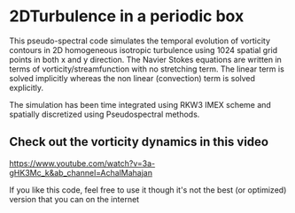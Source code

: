 # 2DTurbulence in a periodic box
This pseudo-spectral code simulates the temporal evolution of vorticity contours in 2D homogeneous isotropic turbulence using 1024 spatial grid points in both x and y direction. 
The Navier Stokes equations are written in terms of vorticity/streamfunction with no stretching term. The linear term is solved implicitly whereas the non linear (convection) term is solved explicitly.

The simulation has been time integrated using RKW3 IMEX  scheme and spatially discretized using Pseudospectral methods.


## Check out the vorticity dynamics in this video
https://www.youtube.com/watch?v=3a-gHK3Mc_k&ab_channel=AchalMahajan

If you like this code, feel free to use it though it's not the best (or optimized) version that you can on the internet
